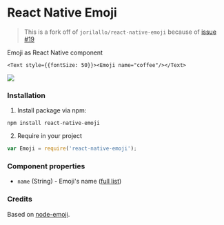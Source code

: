 # React Native Emoji

> This is a fork off of `jorilallo/react-native-emoji` because of [issue #19](https://github.com/jorilallo/react-native-emoji/issues/19)

Emoji as React Native component

```JSX
<Text style={{fontSize: 50}}><Emoji name="coffee"/></Text>
```

![](http://i59.tinypic.com/fe3rly.png)

### Installation

1. Install package via npm:

```
npm install react-native-emoji
```

2. Require in your project

```javascript
var Emoji = require('react-native-emoji');
```

### Component properties

- `name` (String) - Emoji's name ([full list](http://unicodey.com/emoji-data/table.htm))

### Credits

Based on [node-emoji](https://github.com/omnidan/node-emoji).
